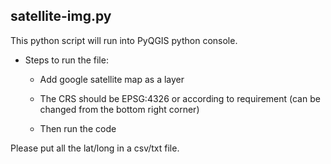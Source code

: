 
## satellite-img.py

This python script will run into PyQGIS python console.

* Steps to run the file:

    * Add google satellite map as a layer
    
    * The CRS should be EPSG:4326 or according to requirement (can be changed from the bottom right corner)
    
    * Then run the code

Please put all the lat/long in a csv/txt file.
